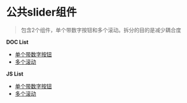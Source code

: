 公共slider组件
========

> 包含2个组件，单个带数字按钮和多个滚动。拆分的目的是减少耦合度


**DOC List**
* [单个带数字按钮](https://github.com/gmf2e/JsSlider/blob/master/gOpSlider.md)
* [多个滚动](https://github.com/gmf2e/JsSlider/blob/master/gSlider.md)


**JS List**
* [单个带数字按钮](https://github.com/gmf2e/JsSlider/blob/master/opSlider.js)
* [多个滚动](https://github.com/gmf2e/JsSlider/blob/master/gSlider.js)
